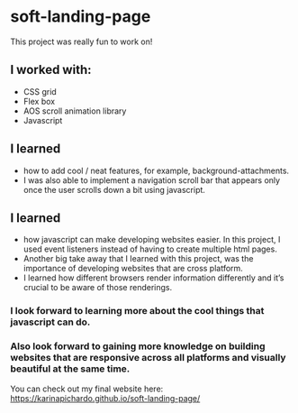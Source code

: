 # soft-landing-page

This project was really fun to work on!

## I worked with:
* CSS grid
* Flex box
* AOS scroll animation library 
* Javascript

## I learned
* how to add cool / neat features, for example, background-attachments.
* I was also able to implement a navigation scroll bar that appears only once the user scrolls down a bit using javascript.

## I learned
* how javascript can make developing websites easier. In this project, I used event listeners instead of having to create multiple html pages.
* Another big take away that I Iearned with this project, was the importance of developing websites that are cross platform. 
* I learned how different browsers render information differently and it’s crucial to be aware of those renderings. 

### I look forward to learning more about the cool things that javascript can do. 
### Also look forward to gaining more knowledge on building websites that are responsive across all platforms and visually beautiful at the same time.


You can check out my final website here: https://karinapichardo.github.io/soft-landing-page/
